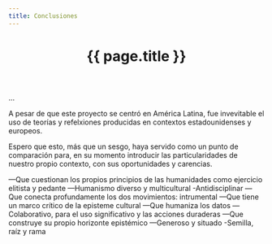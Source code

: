 ```yaml
---
title: Conclusiones
---
```


<header class="chapter-headers">
  <h1>{{ page.title }}</h1>
</header>

...

A pesar de que este proyecto se centró en América Latina, fue invevitable el uso de teorías y refelxiones producidas en contextos estadounidenses y europeos.

Espero que esto, más que un sesgo, haya servido como un punto de comparación para, en su momento introducir las particularidades de nuestro propio contexto, con sus oportunidades y carencias.

—Que cuestionan los propios principios de las humanidades como ejercicio elitista y pedante
—Humanismo diverso y multicultural
-Antidisciplinar
—Que conecta profundamente los dos movimientos: intrumental 
—Que tiene un marco crítico de la episteme cultural
—Que humaniza los datos
—Colaborativo, para el uso significativo y las acciones duraderas
—Que construye su propio horizonte epistémico
—Generoso y situado
-Semilla, raíz y rama